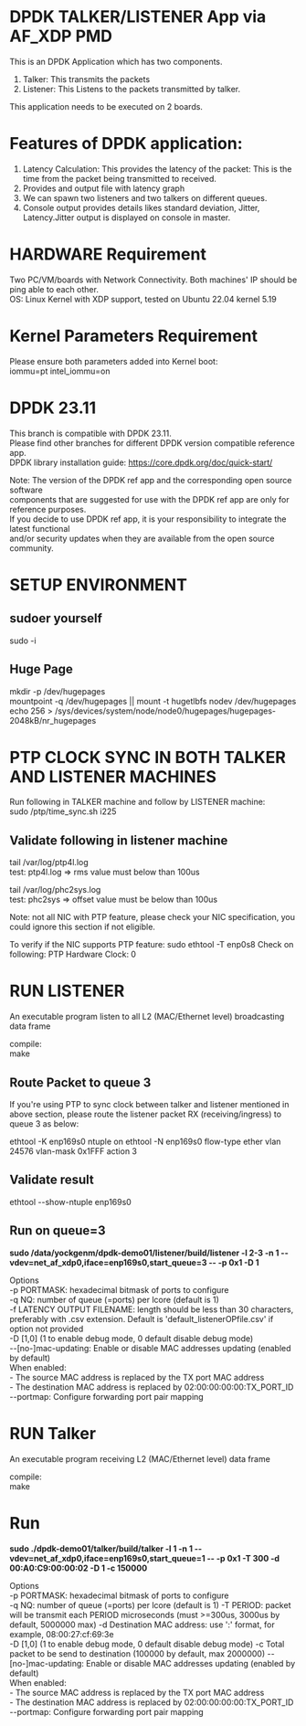 DPDK TALKER/LISTENER App via AF_XDP PMD
========================================
This is an DPDK Application which has two components.
1. Talker: This transmits the packets
2. Listener: This Listens to the packets transmitted by talker.

This application needs to be executed on 2 boards.

Features of DPDK application:
============================
1. Latency Calculation: This provides the latency of the packet: This is the time from the packet being transmitted to received.
2. Provides and output file with latency graph
3. We can spawn two listeners and two talkers on different queues.
4. Console output provides details likes standard deviation, Jitter, Latency.Jitter output is displayed on console in master.


HARDWARE Requirement  
====================  
Two PC/VM/boards with Network Connectivity. Both machines' IP should be ping able to each other.   
OS: Linux Kernel with XDP support, tested on Ubuntu 22.04 kernel 5.19  

Kernel Parameters Requirement   
=============================
Please ensure both parameters added into Kernel boot:  
iommu=pt intel_iommu=on

DPDK 23.11
==========
This branch is compatible with DPDK 23.11.  
Please find other branches for different DPDK version compatible reference app.  
DPDK library installation guide: https://core.dpdk.org/doc/quick-start/  

Note: The version of the DPDK ref app and the corresponding open source software  
components that are suggested for use with the DPDK ref app are only for reference purposes.  
If you decide to use DPDK ref app, it is your responsibility to integrate the latest functional  
and/or security updates when they are available from the open source community.  

SETUP ENVIRONMENT
====================
sudoer yourself 
--------------- 
sudo -i

Huge Page
----------
mkdir -p /dev/hugepages  
mountpoint -q /dev/hugepages || mount -t hugetlbfs nodev /dev/hugepages  
echo 256 > /sys/devices/system/node/node0/hugepages/hugepages-2048kB/nr_hugepages  


PTP CLOCK SYNC IN BOTH TALKER AND LISTENER MACHINES 
====================================================  
Run following in TALKER machine and follow by LISTENER machine:  
sudo /ptp/time_sync.sh i225     

Validate following in listener machine 
--------------------------------------- 
tail /var/log/ptp4l.log  
test: 
ptp4l.log => rms value must below than 100us 

tail /var/log/phc2sys.log   
test: 
phc2sys => offset value must be below than 100us 

Note: not all NIC with PTP feature, please check your NIC specification, you could ignore this section if not eligible.

To verify if the NIC supports PTP feature:
sudo ethtool -T  enp0s8 
Check on following: 
PTP Hardware Clock: 0 

RUN LISTENER 
==========
An executable program listen to all L2 (MAC/Ethernet level) broadcasting data frame

compile:  
make

Route Packet to queue 3 
----------------------------------
If you're using PTP to sync clock between talker and listener mentioned in above section, please route the listener packet RX (receiving/ingress) to queue 3 as below:  

ethtool -K enp169s0 ntuple on 
ethtool -N enp169s0 flow-type ether vlan 24576 vlan-mask 0x1FFF action 3 

Validate result  
---------------  
ethtool --show-ntuple enp169s0   

Run on queue=3    
-----------------------------  
**sudo /data/yockgenm/dpdk-demo01/listener/build/listener -l 2-3 -n 1 --vdev=net_af_xdp0,iface=enp169s0,start_queue=3 -- -p 0x1 -D 1**    


Options  
-p PORTMASK: hexadecimal bitmask of ports to configure  
-q NQ: number of queue (=ports) per lcore (default is 1)  
-f LATENCY OUTPUT FILENAME: length should be less than 30 characters, preferably with .csv extension. Default is 'default_listenerOPfile.csv' if option not provided  
-D [1,0] (1 to enable debug mode, 0 default disable debug mode)  
--[no-]mac-updating: Enable or disable MAC addresses updating (enabled by default)  
      When enabled:  
       - The source MAC address is replaced by the TX port MAC address  
       - The destination MAC address is replaced by 02:00:00:00:00:TX_PORT_ID  
--portmap: Configure forwarding port pair mapping  


RUN Talker 
==========
An executable program receiving L2 (MAC/Ethernet level) data frame

compile:  
make

Run  
====
**sudo ./dpdk-demo01/talker/build/talker -l 1 -n 1 --vdev=net_af_xdp0,iface=enp169s0,start_queue=1  -- -p 0x1 -T 300 -d  00:A0:C9:00:00:02 -D 1 -c 150000**   

Options  
  -p PORTMASK: hexadecimal bitmask of ports to configure  
  -q NQ: number of queue (=ports) per lcore (default is 1)
  -T PERIOD: packet will be transmit each PERIOD microseconds (must >=300us, 3000us by default, 5000000 max)
  -d Destination MAC address: use ':' format, for example, 08:00:27:cf:69:3e  
  -D [1,0] (1 to enable debug mode, 0 default disable debug mode)
  -c Total packet to be send to destination (100000 by default, max 2000000)
  --[no-]mac-updating: Enable or disable MAC addresses updating (enabled by default)  
      When enabled:  
       - The source MAC address is replaced by the TX port MAC address  
       - The destination MAC address is replaced by 02:00:00:00:00:TX_PORT_ID  
  --portmap: Configure forwarding port pair mapping  
